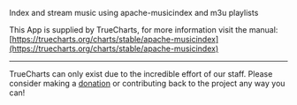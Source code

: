 Index and stream music using apache-musicindex and m3u playlists

This App is supplied by TrueCharts, for more information visit the manual: [https://truecharts.org/charts/stable/apache-musicindex](https://truecharts.org/charts/stable/apache-musicindex)

---

TrueCharts can only exist due to the incredible effort of our staff.
Please consider making a [donation](https://truecharts.org/about/sponsor) or contributing back to the project any way you can!
